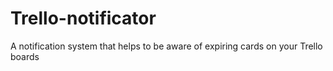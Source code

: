 # Trello-notificator
A notification system that helps to be aware of expiring cards on your Trello boards
